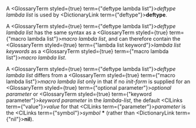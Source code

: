  



A <GlossaryTerm styled={true} term={"deftype lambda list"}><i>deftype lambda list</i></GlossaryTerm> is used by <DictionaryLink  term={"deftype"}><b>deftype</b></DictionaryLink>. 



A <GlossaryTerm styled={true} term={"deftype lambda list"}><i>deftype lambda list</i></GlossaryTerm> has the same syntax as a <GlossaryTerm styled={true} term={"macro lambda list"}><i>macro lambda list</i></GlossaryTerm>, and can therefore contain the <GlossaryTerm styled={true} term={"lambda list keyword"}><i>lambda list keywords</i></GlossaryTerm> as a <GlossaryTerm styled={true} term={"macro lambda list"}><i>macro lambda list</i></GlossaryTerm>. 



A <GlossaryTerm styled={true} term={"deftype lambda list"}><i>deftype lambda list</i></GlossaryTerm> differs from a <GlossaryTerm styled={true} term={"macro lambda list"}><i>macro lambda list</i></GlossaryTerm> only in that if no *init-form* is supplied for an <GlossaryTerm styled={true} term={"optional parameter"}><i>optional parameter</i></GlossaryTerm> or <GlossaryTerm styled={true} term={"keyword parameter"}><i>keyword parameter</i></GlossaryTerm> in the *lambda-list*, the default <ClLinks  term={"value"}><i>value</i></ClLinks> for that <ClLinks  term={"parameter"}><i>parameter</i></ClLinks> is the <ClLinks  term={"symbol"}><i>symbol</i></ClLinks> **\*** (rather than <DictionaryLink  term={"nil"}><b>nil</b></DictionaryLink>).  







